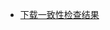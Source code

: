 - [下载一致性检查结果](http://pdm-api.longfor.sit/pdm-c2-space-online/v1/modelResource/checkResultFile?projectCode=35AF4498-B2C2-E211-B6D5-005056AD02C3&versionId=1377135487456198656)
	